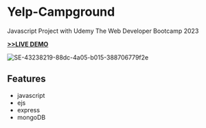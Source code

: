 # Yelp-Campground

Javascript Project with Udemy The Web Developer Bootcamp 2023

[__>>LIVE DEMO__](https://yelp-campground-ic3l.onrender.com/campgrounds)

![SE-43238219-88dc-4a05-b015-388706779f2e](https://user-images.githubusercontent.com/126800695/232245205-d8f97148-47f9-4308-aa10-df6aa49f38a2.png)



## Features

- javascript
- ejs
- express
- mongoDB

